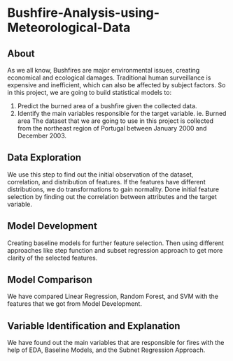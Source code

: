 # Bushfire-Analysis-using-Meteorological-Data

## About
As we all know, Bushfires are major environmental issues, creating economical and ecological damages. Traditional human surveillance is expensive and inefficient, which can also
be affected by subject factors. So in this project, we are going to build statistical models to:
1. Predict the burned area of a bushfire given the collected data.
2. Identify the main variables responsible for the target variable. ie. Burned area
The dataset that we are going to use in this project is collected from the northeast region of Portugal between January 2000 and December 2003.

## Data Exploration
We use this step to find out the initial observation of the dataset, correlation, and distribution of features.
If the features have different distributions, we do transformations to gain normality.
Done initial feature selection by finding out the correlation between attributes and the target variable.

## Model Development
Creating baseline models for further feature selection. Then using different approaches like step function and subset regression approach to get more clarity of the selected features.

## Model Comparison
We have compared Linear Regression, Random Forest, and SVM with the features that we got from Model Development.

## Variable Identification and Explanation
We have found out the main variables that are responsible for fires with the help of EDA, Baseline Models, and the Subnet Regression Approach.
